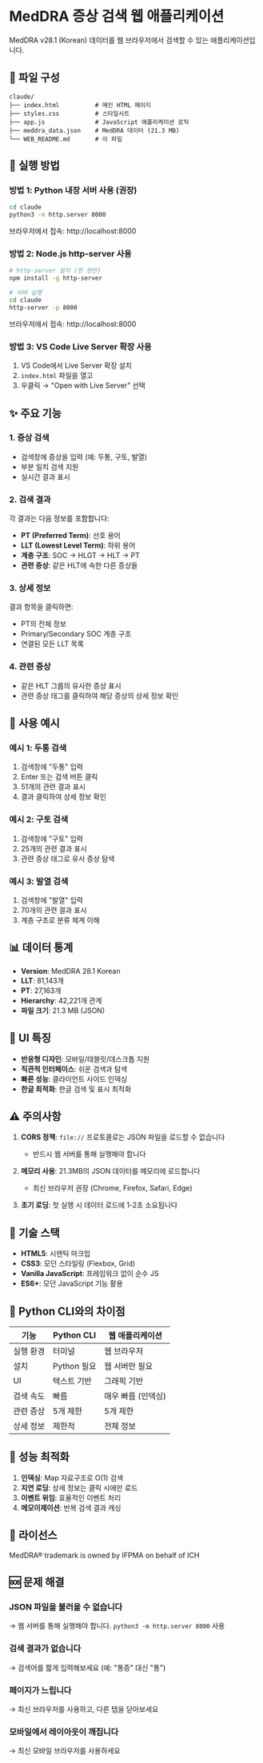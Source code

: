 # MedDRA 증상 검색 웹 애플리케이션

MedDRA v28.1 (Korean) 데이터를 웹 브라우저에서 검색할 수 있는 애플리케이션입니다.

## 📁 파일 구성

```
claude/
├── index.html          # 메인 HTML 페이지
├── styles.css          # 스타일시트
├── app.js              # JavaScript 애플리케이션 로직
├── meddra_data.json    # MedDRA 데이터 (21.3 MB)
└── WEB_README.md       # 이 파일
```

## 🚀 실행 방법

### 방법 1: Python 내장 서버 사용 (권장)

```bash
cd claude
python3 -m http.server 8000
```

브라우저에서 접속: http://localhost:8000

### 방법 2: Node.js http-server 사용

```bash
# http-server 설치 (한 번만)
npm install -g http-server

# 서버 실행
cd claude
http-server -p 8000
```

브라우저에서 접속: http://localhost:8000

### 방법 3: VS Code Live Server 확장 사용

1. VS Code에서 Live Server 확장 설치
2. `index.html` 파일을 열고
3. 우클릭 → "Open with Live Server" 선택

## ✨ 주요 기능

### 1. 증상 검색
- 검색창에 증상을 입력 (예: 두통, 구토, 발열)
- 부분 일치 검색 지원
- 실시간 결과 표시

### 2. 검색 결과
각 결과는 다음 정보를 포함합니다:
- **PT (Preferred Term)**: 선호 용어
- **LLT (Lowest Level Term)**: 하위 용어
- **계층 구조**: SOC → HLGT → HLT → PT
- **관련 증상**: 같은 HLT에 속한 다른 증상들

### 3. 상세 정보
결과 항목을 클릭하면:
- PT의 전체 정보
- Primary/Secondary SOC 계층 구조
- 연결된 모든 LLT 목록

### 4. 관련 증상
- 같은 HLT 그룹의 유사한 증상 표시
- 관련 증상 태그를 클릭하여 해당 증상의 상세 정보 확인

## 🎯 사용 예시

### 예시 1: 두통 검색
1. 검색창에 "두통" 입력
2. Enter 또는 검색 버튼 클릭
3. 51개의 관련 결과 표시
4. 결과 클릭하여 상세 정보 확인

### 예시 2: 구토 검색
1. 검색창에 "구토" 입력
2. 25개의 관련 결과 표시
3. 관련 증상 태그로 유사 증상 탐색

### 예시 3: 발열 검색
1. 검색창에 "발열" 입력
2. 70개의 관련 결과 표시
3. 계층 구조로 분류 체계 이해

## 📊 데이터 통계

- **Version**: MedDRA 28.1 Korean
- **LLT**: 81,143개
- **PT**: 27,163개
- **Hierarchy**: 42,221개 관계
- **파일 크기**: 21.3 MB (JSON)

## 🎨 UI 특징

- **반응형 디자인**: 모바일/태블릿/데스크톱 지원
- **직관적 인터페이스**: 쉬운 검색과 탐색
- **빠른 성능**: 클라이언트 사이드 인덱싱
- **한글 최적화**: 한글 검색 및 표시 최적화

## ⚠️ 주의사항

1. **CORS 정책**: `file://` 프로토콜로는 JSON 파일을 로드할 수 없습니다
   - 반드시 웹 서버를 통해 실행해야 합니다

2. **메모리 사용**: 21.3MB의 JSON 데이터를 메모리에 로드합니다
   - 최신 브라우저 권장 (Chrome, Firefox, Safari, Edge)

3. **초기 로딩**: 첫 실행 시 데이터 로드에 1-2초 소요됩니다

## 🔧 기술 스택

- **HTML5**: 시맨틱 마크업
- **CSS3**: 모던 스타일링 (Flexbox, Grid)
- **Vanilla JavaScript**: 프레임워크 없이 순수 JS
- **ES6+**: 모던 JavaScript 기능 활용

## 📝 Python CLI와의 차이점

| 기능 | Python CLI | 웹 애플리케이션 |
|------|-----------|--------------|
| 실행 환경 | 터미널 | 웹 브라우저 |
| 설치 | Python 필요 | 웹 서버만 필요 |
| UI | 텍스트 기반 | 그래픽 기반 |
| 검색 속도 | 빠름 | 매우 빠름 (인덱싱) |
| 관련 증상 | 5개 제한 | 5개 제한 |
| 상세 정보 | 제한적 | 전체 정보 |

## 🚀 성능 최적화

1. **인덱싱**: Map 자료구조로 O(1) 검색
2. **지연 로딩**: 상세 정보는 클릭 시에만 로드
3. **이벤트 위임**: 효율적인 이벤트 처리
4. **메모이제이션**: 반복 검색 결과 캐싱

## 📄 라이선스

MedDRA® trademark is owned by IFPMA on behalf of ICH

## 🆘 문제 해결

### JSON 파일을 불러올 수 없습니다
→ 웹 서버를 통해 실행해야 합니다. `python3 -m http.server 8000` 사용

### 검색 결과가 없습니다
→ 검색어를 짧게 입력해보세요 (예: "통증" 대신 "통")

### 페이지가 느립니다
→ 최신 브라우저를 사용하고, 다른 탭을 닫아보세요

### 모바일에서 레이아웃이 깨집니다
→ 최신 모바일 브라우저를 사용하세요
